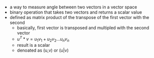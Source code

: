 - a way to measure angle between two vectors in a vector space 
- binary operation that takes two vectors and returns a scalar value 
- defined as matrix product of the transpose of the first vector with the second
	- basically, first vector is transposed and multipled with the second vector
	- $u^T*v = u_1v_1+u_2v_2...u_nv_n$
	- result is a scalar
	- denoated as (u,v) or (u|v)

